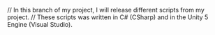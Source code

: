 // In this branch of my project, I will release different scripts from my project.
// These scripts was written in C# (CSharp) and in the Unity 5 Engine (Visual Studio).
